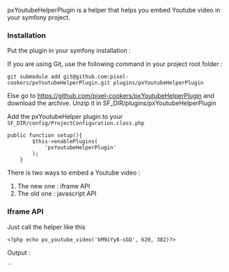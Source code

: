 pxYoutubeHelperPlugin is a helper that helps you embed Youtube video in your symfony project.

### Installation

Put the plugin in your symfony installation :

If you are using Git, use the following command in your project root folder : 

``
		git submodule add git@github.com:pixel-cookers/pxYoutubeHelperPlugin.git plugins/pxYoutubeHelperPlugin
``

Else go to https://github.com/pixel-cookers/pxYoutubeHelperPlugin and download the archive.
Unzip it in SF_DIR/plugins/pxYoutubeHelperPlugin

Add the pxYoutubeHelper plugin to your `SF_DIR/config/ProjectConfiguration.class.php`


	public function setup(){
			$this->enablePlugins(
				'pxYoutubeHelperPlugin'
			);
		}


There is two ways to embed a Youtube video : 


1. The new one : iframe API</li>
2. The old one : javascript API</li>


### Iframe API

Just call the helper like this

``
		<?php echo px_youtube_video('kM9iYy8-sGQ', 620, 382)?>
``

Output :

``
		<div id="player_kM9iYy8-sGQ"></div>
		<script>
			var tag = document.createElement("script");
			tag.src = "http://www.youtube.com/player_api"
			var firstScriptTag = document.getElementsByTagName("script")[0];
			firstScriptTag.parentNode.insertBefore(tag, firstScriptTag);
			var player;
			
			function onYouTubePlayerAPIReady() {
				player = new YT.Player("player_kM9iYy8-sGQ", {
				  height: "382",
				  width: "620",
				  videoId: "kM9iYy8-sGQ",
				  playerVars: [],
				  events: {
					"onReady": onPlayerReady,
					"onStateChange": onPlayerStateChange
				  }
				});
			}

			function onPlayerReady(event) {
				event.target.playVideo();
			}
			function onPlayerStateChange(event) {}
	</script>
``

### Javascript API

``
		<?php echo px_youtube_video('kM9iYy8-sGQ', 620, 382, array(), array(), 'old')?>
``

Output : 

``
		<object style="height: 382px; width: 620px">
			<param name="movie" value="http://www.youtube.com/v/kM9iYy8-sGQ?version=3&feature=player_embedded">
			<param name="allowFullScreen" value="true">
			<param name="allowScriptAccess" value="always">
			<param name="wmode" value="opaque">
			<embed type="application/x-shockwave-flash" 
				allowfullscreen="true" 
				allowScriptAccess="always" 
				wmode="opaque" 
				width="620" 
				height="382" 
				src="http://www.youtube.com/v/kM9iYy8-sGQ?version=3&feature=player_embedded">
		</object>
``

Advanced config example : 

``
	<?php echo px_youtube_video('kM9iYy8-sGQ', 620, 382, array('controls'=> 0, 'rel' => 0, 'showinfo' => 0), array(), 'old')?>
``

Output : 

``
		<object style="height: 382px; width: 620px">
			<param name="movie" value="http://www.youtube.com/v/kM9iYy8-sGQ?version=3&feature=player_embedded&controls=0&rel=0&showinfo=0">
			<param name="allowFullScreen" value="true">
			<param name="allowScriptAccess" value="always">
			<param name="wmode" value="opaque">
			<embed type="application/x-shockwave-flash" 
				allowfullscreen="true" 
				allowScriptAccess="always" 
				wmode="opaque" 
				width="620" 
				height="382" 
				src="http://www.youtube.com/v/kM9iYy8-sGQ?version=3&feature=player_embedded&controls=0&rel=0&showinfo=0">
		</object>
``